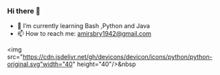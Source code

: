 ### Hi there 👋

- 🌱 I’m currently learning Bash ,Python and Java   
- 📫 How to reach me: amirsbry1942@gmail.com

<img src="https://cdn.jsdelivr.net/gh/devicons/devicon/icons/python/python-original.svg"width="40" height="40"/>&nbsp
